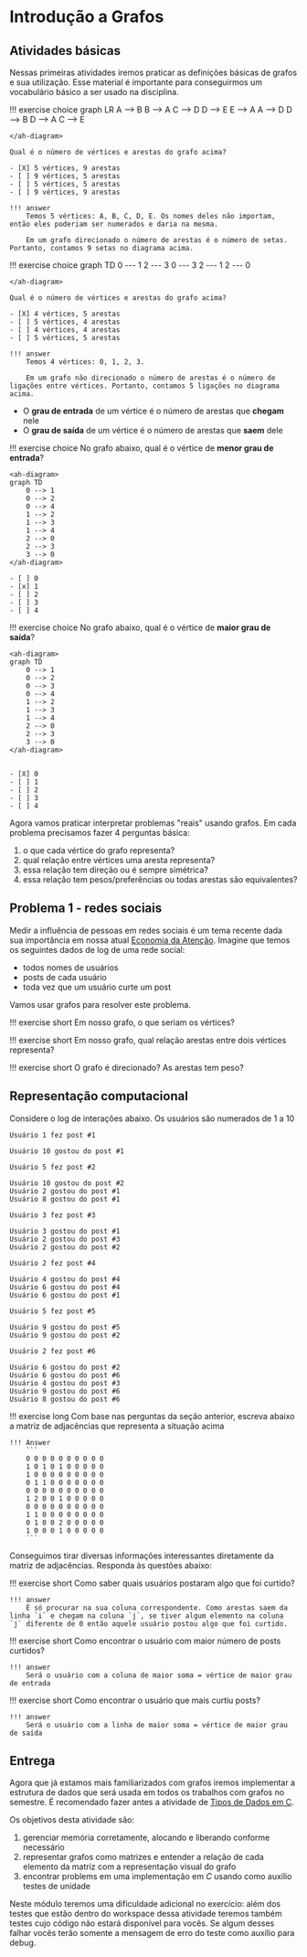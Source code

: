 # Introdução a Grafos

<script src="/js/ah-terminal.mjs" type="module"></script>
<script src="/js/ah-button.mjs" type="module"></script>
<script src="/js/ah-external-content.mjs" type="module"></script>
<script src="/js/ah-diagram.mjs" type="module"></script>

<ah-external-content src="../slides-intro.html" />

## Atividades básicas

Nessas primeiras atividades iremos praticar as definições básicas de grafos e sua utilização. Esse material é importante para conseguirmos um vocabulário básico a ser usado na disciplina. 

!!! exercise choice
    <ah-diagram>
    graph LR
        A --> B
        B --> A
        C --> D
        D --> E
        E --> A
        A --> D
        D --> B
        D --> A
        C --> E

    </ah-diagram>

    Qual é o número de vértices e arestas do grafo acima?

    - [X] 5 vértices, 9 arestas 
    - [ ] 9 vértices, 5 arestas
    - [ ] 5 vértices, 5 arestas
    - [ ] 9 vértices, 9 arestas

    !!! answer
        Temos 5 vértices: A, B, C, D, E. Os nomes deles não importam, então eles poderiam ser numerados e daria na mesma.

        Em um grafo direcionado o número de arestas é o número de setas. Portanto, contamos 9 setas no diagrama acima.

!!! exercise choice
    <ah-diagram>
    graph TD
        0 --- 1
        2 --- 3
        0 --- 3
        2 --- 1
        2 --- 0

    </ah-diagram>

    Qual é o número de vértices e arestas do grafo acima?

    - [X] 4 vértices, 5 arestas 
    - [ ] 5 vértices, 4 arestas
    - [ ] 4 vértices, 4 arestas
    - [ ] 5 vértices, 5 arestas

    !!! answer
        Temos 4 vértices: 0, 1, 2, 3. 

        Em um grafo não direcionado o número de arestas é o número de ligações entre vértices. Portanto, contamos 5 ligações no diagrama acima.



- O **grau de entrada** de um vértice é o número de arestas que **chegam** nele
- O **grau de saída** de um vértice é o número de arestas que **saem** dele

!!! exercise choice
    No grafo abaixo, qual é o vértice de **menor grau de entrada**?

    <ah-diagram>
    graph TD
        0 --> 1
        0 --> 2
        0 --> 4
        1 --> 2
        1 --> 3
        1 --> 4
        2 --> 0
        2 --> 3
        3 --> 0
    </ah-diagram>

    - [ ] 0
    - [x] 1
    - [ ] 2
    - [ ] 3
    - [ ] 4

!!! exercise choice
    No grafo abaixo, qual é o vértice de **maior grau de saída**?

    <ah-diagram>
    graph TD
        0 --> 1
        0 --> 2
        0 --> 3
        0 --> 4
        1 --> 2
        1 --> 3
        1 --> 4
        2 --> 0
        2 --> 3
        3 --> 0
    </ah-diagram>


    - [X] 0
    - [ ] 1
    - [ ] 2
    - [ ] 3
    - [ ] 4


Agora vamos praticar interpretar problemas "reais" usando grafos. Em cada problema precisamos fazer 4 perguntas básica:

1. o que cada vértice do grafo representa?
2. qual relação  entre vértices uma aresta representa?
3. essa relação tem direção ou é sempre simétrica?
4. essa relação tem pesos/preferências ou todas arestas são equivalentes?

## Problema 1 - redes sociais

Medir a influência de pessoas em redes sociais é um tema recente dada sua importância em nossa atual [Economia da Atenção](https://en.wikipedia.org/wiki/Attention_economy). Imagine que temos os seguintes dados de log de uma rede social:

- todos nomes de usuários
- posts de cada usuário
- toda vez que um usuário curte um post

Vamos usar grafos para resolver este problema.

!!! exercise short
    Em nosso grafo, o que seriam os vértices?

!!! exercise short
    Em nosso grafo, qual relação arestas entre dois vértices representa?

!!! exercise short
    O grafo é direcionado? As arestas tem peso?

## Representação computacional

Considere o log de interações abaixo. Os usuários são numerados de 1 a 10

```
Usuário 1 fez post #1

Usuário 10 gostou do post #1

Usuário 5 fez post #2

Usuário 10 gostou do post #2
Usuário 2 gostou do post #1
Usuário 8 gostou do post #1

Usuário 3 fez post #3

Usuário 3 gostou do post #1
Usuário 2 gostou do post #3
Usuário 2 gostou do post #2

Usuário 2 fez post #4

Usuário 4 gostou do post #4
Usuário 6 gostou do post #4
Usuário 6 gostou do post #1

Usuário 5 fez post #5

Usuário 9 gostou do post #5
Usuário 9 gostou do post #2

Usuário 2 fez post #6

Usuário 6 gostou do post #2
Usuário 6 gostou do post #6
Usuário 4 gostou do post #3
Usuário 9 gostou do post #6
Usuário 8 gostou do post #6
```

!!! exercise long
    Com base nas perguntas da seção anterior, escreva abaixo a matriz de adjacências que representa a situação acima

    !!! Answer
        ```
        0 0 0 0 0 0 0 0 0 0 
        1 0 1 0 1 0 0 0 0 0 
        1 0 0 0 0 0 0 0 0 0 
        0 1 1 0 0 0 0 0 0 0 
        0 0 0 0 0 0 0 0 0 0 
        1 2 0 0 1 0 0 0 0 0 
        0 0 0 0 0 0 0 0 0 0 
        1 1 0 0 0 0 0 0 0 0 
        0 1 0 0 2 0 0 0 0 0 
        1 0 0 0 1 0 0 0 0 0 
        ```

Conseguimos tirar diversas informações interessantes diretamente da matriz de adjacências. Responda às questões abaixo:

!!! exercise short
    Como saber quais usuários postaram algo que foi curtido?

    !!! answer
        É só procurar na sua coluna correspondente. Como arestas saem da linha `i` e chegam na coluna `j`, se tiver algum elemento na coluna `j` diferente de 0 então aquele usuário postou algo que foi curtido. 

!!! exercise short
    Como encontrar o usuário com maior número de posts curtidos?

    !!! answer
        Será o usuário com a coluna de maior soma = vértice de maior grau de entrada

!!! exercise short
    Como encontrar o usuário que mais curtiu posts?

    !!! answer
        Será o usuário com a linha de maior soma = vértice de maior grau de saída 

## Entrega

Agora que já estamos mais familiarizados com grafos iremos implementar a estrutura de dados que será usada em todos os trabalhos com grafos no semestre. É recomendado fazer antes a atividade de [Tipos de Dados em C](adt-c.md).

Os objetivos desta atividade são:

1. gerenciar memória corretamente, alocando e liberando conforme necessário
2. representar grafos como matrizes e entender a relação de cada elemento da matriz com a representação visual do grafo
3. encontrar problems em uma implementação em *C* usando como auxílio testes de unidade

Neste módulo teremos uma dificuldade adicional no exercício: além dos testes que estão dentro do workspace dessa atividade teremos também testes cujo código não estará disponível para vocês. Se algum desses falhar vocês terão somente a mensagem de erro do teste como auxílio para debug.
